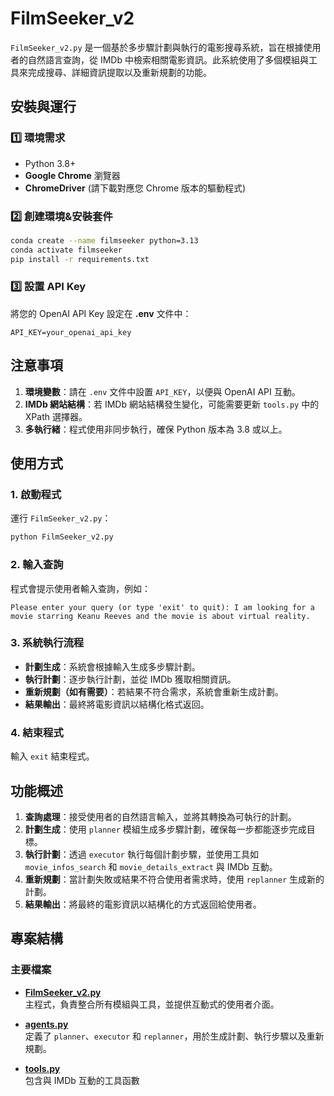 # FilmSeeker_v2

`FilmSeeker_v2.py` 是一個基於多步驟計劃與執行的電影搜尋系統，旨在根據使用者的自然語言查詢，從 IMDb 中檢索相關電影資訊。此系統使用了多個模組與工具來完成搜尋、詳細資訊提取以及重新規劃的功能。

## 安裝與運行

### 1️⃣ **環境需求**
- Python 3.8+
- **Google Chrome** 瀏覽器
- **ChromeDriver** (請下載對應您 Chrome 版本的驅動程式)

### 2️⃣ **創建環境&安裝套件**
```bash
conda create --name filmseeker python=3.13
conda activate filmseeker
pip install -r requirements.txt
```

### 3️⃣ **設置 API Key**
將您的 OpenAI API Key 設定在 **.env** 文件中：
```
API_KEY=your_openai_api_key
```

## 注意事項

1. **環境變數**：請在 `.env` 文件中設置 `API_KEY`，以便與 OpenAI API 互動。
2. **IMDb 網站結構**：若 IMDb 網站結構發生變化，可能需要更新 `tools.py` 中的 XPath 選擇器。
3. **多執行緒**：程式使用非同步執行，確保 Python 版本為 3.8 或以上。

## 使用方式

### 1. 啟動程式

運行 `FilmSeeker_v2.py`：

```bash
python FilmSeeker_v2.py
```

### 2. 輸入查詢

程式會提示使用者輸入查詢，例如：

```
Please enter your query (or type 'exit' to quit): I am looking for a movie starring Keanu Reeves and the movie is about virtual reality.
```

### 3. 系統執行流程

- **計劃生成**：系統會根據輸入生成多步驟計劃。
- **執行計劃**：逐步執行計劃，並從 IMDb 獲取相關資訊。
- **重新規劃（如有需要）**：若結果不符合需求，系統會重新生成計劃。
- **結果輸出**：最終將電影資訊以結構化格式返回。

### 4. 結束程式

輸入 `exit` 結束程式。

## 功能概述

1. **查詢處理**：接受使用者的自然語言輸入，並將其轉換為可執行的計劃。
2. **計劃生成**：使用 `planner` 模組生成多步驟計劃，確保每一步都能逐步完成目標。
3. **執行計劃**：透過 `executor` 執行每個計劃步驟，並使用工具如 `movie_infos_search` 和 `movie_details_extract` 與 IMDb 互動。
4. **重新規劃**：當計劃失敗或結果不符合使用者需求時，使用 `replanner` 生成新的計劃。
5. **結果輸出**：將最終的電影資訊以結構化的方式返回給使用者。

## 專案結構

### 主要檔案

- **[FilmSeeker_v2.py](FilmSeeker_v2.py)**  
  主程式，負責整合所有模組與工具，並提供互動式的使用者介面。

- **[agents.py](agents.py)**  
  定義了 `planner`、`executor` 和 `replanner`，用於生成計劃、執行步驟以及重新規劃。

- **[tools.py](tools.py)**  
  包含與 IMDb 互動的工具函數